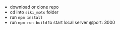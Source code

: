 - download or clone repo
- cd into ```siki_moto``` folder 
- run ```npm install```
- run ```npm run build``` to start local server @port: 3000
